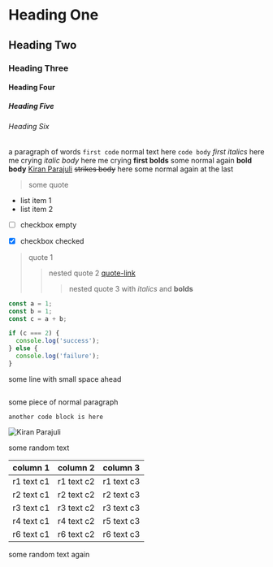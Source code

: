 <!-- https://regex101.com/r/C6SxZH/1 -->

# Heading One
## Heading Two
### Heading Three
#### Heading Four
##### Heading Five
###### Heading Six

a paragraph of words `first code` normal text here `code body` *first italics* here me crying *italic body* here me crying **first bolds** some normal again **bold body** [Kiran Parajuli](https://kiranparajuli.com.np) ~~strikes body~~ here some normal again at the last

> some quote

- list item 1
- list item 2
- [ ] checkbox empty
- [x] checkbox checked



> quote 1
> > nested quote 2 [quote-link](quote-link-url)
> > > nested quote 3 with *italics* and **bolds**




```js
const a = 1;
const b = 1;
const c = a + b;

if (c === 2) {
  console.log('success');
} else {
  console.log('failure');
}
```
  some line with small space ahead

```js
```

some piece of normal paragraph

```
another code block is here
```

![Kiran Parajuli](https://avatars.githubusercontent.com/u/39373750?v=4)

some random text

| column 1 | column 2 | column 3 |
|----------|----------|----------|
| r1 text c1 | r1 text c2 | r1 text c3 |
| r2 text c1 | r2 text c2 | r2 text c3 |
| r3 text c1 | r3 text c2 | r3 text c3 |
| r4 text c1 | r4 text c2 | r5 text c3 |
| r6 text c1 | r6 text c2 | r6 text c3 |

some random text again
